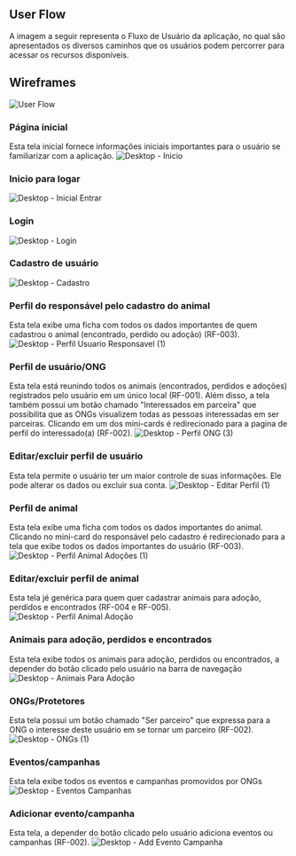 ## User Flow

A imagem a seguir representa o Fluxo de Usuário da aplicação, no qual são apresentados os diversos caminhos que os usuários podem percorrer para acessar os recursos disponíveis.

## Wireframes
![User Flow](https://github.com/wesley-surt/adopet/assets/109616789/d0eb9b4a-013e-43e0-bcfc-a0bcdf6d4894)

### Página inicial
Esta tela inicial fornece informações iniciais importantes para o usuário se familiarizar com a aplicação.
![Desktop - Inicio](https://github.com/wesley-surt/adopet/assets/109616789/04b88a5d-87ce-468b-844d-d250873fd9ba)

### Inicio para logar
![Desktop - Inicial Entrar](https://github.com/wesley-surt/adopet/assets/109616789/ad0f7934-8d50-4538-b36a-b904dfed751b)

### Login
![Desktop - Login](https://github.com/wesley-surt/adopet/assets/109616789/90de9570-6746-4b92-bd6a-73d859f2206f)

### Cadastro de usuário
![Desktop - Cadastro](https://github.com/wesley-surt/adopet/assets/109616789/5f4c88af-57e5-44fc-bc7e-6038df7440fd)

### Perfil do responsável pelo cadastro do animal
Esta tela exibe uma ficha com todos os dados importantes de quem cadastrou o animal (encontrado, perdido ou adoção) (RF-003).
![Desktop - Perfil Usuario Responsavel (1)](https://github.com/wesley-surt/adopet/assets/109616789/563074dd-9961-4cfc-9964-3c53ce9168d1)

### Perfil de usuário/ONG
Esta tela está reunindo todos os animais (encontrados, perdidos e adoções) registrados pelo usuário em um único local (RF-001).
Além disso, a tela também possui um botão chamado "Interessados em parceira" que possibilita que as ONGs visualizem todas as pessoas interessadas em ser parceiras. Clicando em um dos mini-cards é redirecionado para a pagina de perfil do interessado(a) (RF-002).
![Desktop - Perfil ONG (3)](https://github.com/wesley-surt/adopet/assets/109616789/2e44b2b6-ff59-4d0d-bb2d-aba6f4107f69)

### Editar/excluir perfil de usuário
Esta tela permite o usuário ter um maior controle de suas informações. Ele pode alterar os dados ou excluir sua conta.
![Desktop - Editar Perfil (1)](https://github.com/wesley-surt/adopet/assets/109616789/a32d6a91-d652-4240-8587-c696e6ef9d20)

### Perfil de animal
Esta tela exibe uma ficha com todos os dados importantes do animal. Clicando no mini-card do responsável pelo cadastro é redirecionado para a tela que exibe todos os dados importantes do usuário (RF-003).
![Desktop - Perfil Animal Adoções (1)](https://github.com/wesley-surt/adopet/assets/109616789/c5066d3e-b726-4437-841a-2e01e54dd5fe)

### Editar/excluir perfil de animal
Esta tela jé genérica para quem quer cadastrar animais para adoção, perdidos e encontrados (RF-004 e RF-005).
![Desktop - Perfil Animal Adoção](https://github.com/wesley-surt/adopet/assets/109616789/46207a35-9b88-44c1-89c2-b97df2a0a847)

### Animais para adoção, perdidos e encontrados
Esta tela exibe todos os animais para adoção, perdidos ou encontrados, a depender do botão clicado pelo usuário na barra de navegação
![Desktop - Animais Para Adoção](https://github.com/wesley-surt/adopet/assets/109616789/3e3cc2ab-f50d-4276-a975-bdfede8f4a8d)

### ONGs/Protetores
Esta tela possui um botão chamado "Ser parceiro" que expressa para a ONG o interesse deste usuário em se tornar um parceiro (RF-002).
![Desktop - ONGs (1)](https://github.com/wesley-surt/adopet/assets/109616789/0cff422e-dc70-444a-b887-9cfd4e19690f)

### Eventos/campanhas
Esta tela exibe todos os eventos e campanhas promovidos por ONGs
![Desktop - Eventos Campanhas](https://github.com/wesley-surt/adopet/assets/109616789/329bd5f8-1929-4531-a34d-d7128b83d891)

### Adicionar evento/campanha
Esta tela, a depender do botão clicado pelo usuário adiciona eventos ou campanhas (RF-002).
![Desktop - Add Evento Campanha](https://github.com/wesley-surt/adopet/assets/109616789/74b81774-eada-4413-90b5-ae9c67f0c663)
